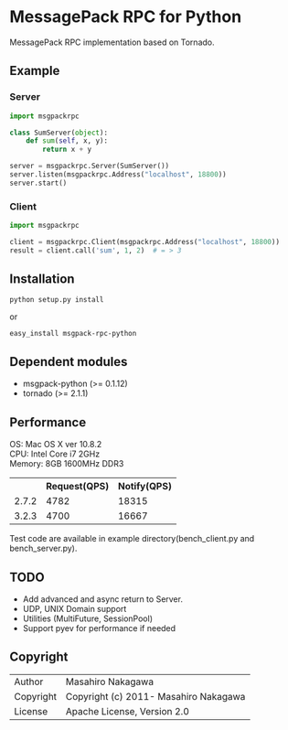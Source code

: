 # MessagePack RPC for Python

MessagePack RPC implementation based on Tornado.

## Example

### Server

```python
import msgpackrpc

class SumServer(object):
    def sum(self, x, y):
        return x + y

server = msgpackrpc.Server(SumServer())
server.listen(msgpackrpc.Address("localhost", 18800))
server.start()
```

### Client

```python
import msgpackrpc

client = msgpackrpc.Client(msgpackrpc.Address("localhost", 18800))
result = client.call('sum', 1, 2)  # = > 3
```

## Installation

    python setup.py install

or

    easy_install msgpack-rpc-python

## Dependent modules

* msgpack-python (>= 0.1.12)
* tornado (>= 2.1.1)

## Performance

OS: Mac OS X ver 10.8.2<br />
CPU: Intel Core i7 2GHz<br />
Memory: 8GB 1600MHz DDR3

<table>
  <tr>
    <th></th><th>Request(QPS)</th><th>Notify(QPS)</th>
  </tr>
  <tr>
    <td>2.7.2</td><td>4782</td><td>18315</td>
  </tr>
  <tr>
    <td>3.2.3</td><td>4700</td><td>16667</td>
  </tr>
</table>

Test code are available in example directory(bench_client.py and bench_server.py).

## TODO

* Add advanced and async return to Server.
* UDP, UNIX Domain support
* Utilities (MultiFuture, SessionPool)
* Support pyev for performance if needed

## Copyright

<table>
  <tr>
    <td>Author</td><td>Masahiro Nakagawa <repeatedly@gmail.com></td>
  </tr>
  <tr>
    <td>Copyright</td><td>Copyright (c) 2011- Masahiro Nakagawa</td>
  </tr>
  <tr>
    <td>License</td><td>Apache License, Version 2.0</td>
  </tr>
</table>
